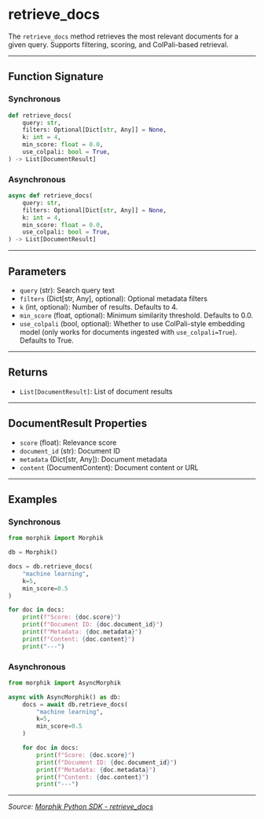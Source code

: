 # retrieve_docs

The `retrieve_docs` method retrieves the most relevant documents for a given query. Supports filtering, scoring, and ColPali-based retrieval.

---

## Function Signature

### Synchronous
```python
def retrieve_docs(
    query: str,
    filters: Optional[Dict[str, Any]] = None,
    k: int = 4,
    min_score: float = 0.0,
    use_colpali: bool = True,
) -> List[DocumentResult]
```

### Asynchronous
```python
async def retrieve_docs(
    query: str,
    filters: Optional[Dict[str, Any]] = None,
    k: int = 4,
    min_score: float = 0.0,
    use_colpali: bool = True,
) -> List[DocumentResult]
```

---

## Parameters
- `query` (str): Search query text
- `filters` (Dict[str, Any], optional): Optional metadata filters
- `k` (int, optional): Number of results. Defaults to 4.
- `min_score` (float, optional): Minimum similarity threshold. Defaults to 0.0.
- `use_colpali` (bool, optional): Whether to use ColPali-style embedding model (only works for documents ingested with `use_colpali=True`). Defaults to True.

---

## Returns
- `List[DocumentResult]`: List of document results

---

## DocumentResult Properties
- `score` (float): Relevance score
- `document_id` (str): Document ID
- `metadata` (Dict[str, Any]): Document metadata
- `content` (DocumentContent): Document content or URL

---

## Examples

### Synchronous
```python
from morphik import Morphik

db = Morphik()

docs = db.retrieve_docs(
    "machine learning",
    k=5,
    min_score=0.5
)

for doc in docs:
    print(f"Score: {doc.score}")
    print(f"Document ID: {doc.document_id}")
    print(f"Metadata: {doc.metadata}")
    print(f"Content: {doc.content}")
    print("---")
```

### Asynchronous
```python
from morphik import AsyncMorphik

async with AsyncMorphik() as db:
    docs = await db.retrieve_docs(
        "machine learning",
        k=5,
        min_score=0.5
    )

    for doc in docs:
        print(f"Score: {doc.score}")
        print(f"Document ID: {doc.document_id}")
        print(f"Metadata: {doc.metadata}")
        print(f"Content: {doc.content}")
        print("---")
```

---

*Source: [Morphik Python SDK - retrieve_docs](https://docs.morphik.ai/python-sdk/retrieve_docs)* 